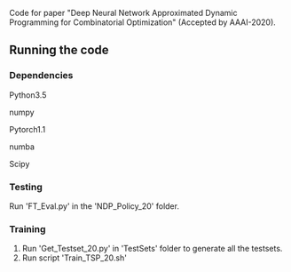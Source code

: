 Code for paper "Deep Neural Network Approximated Dynamic Programming for Combinatorial Optimization" (Accepted by AAAI-2020). 

## Running the code

### Dependencies
Python3.5

numpy

Pytorch1.1

numba

Scipy

### Testing
Run 'FT_Eval.py' in the 'NDP_Policy_20' folder.
### Training
1. Run 'Get_Testset_20.py' in 'TestSets' folder to generate all the testsets.
2. Run script 'Train_TSP_20.sh'
